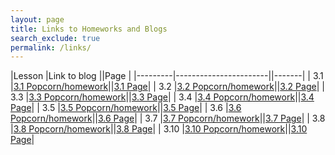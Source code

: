 ```yaml
---
layout: page
title: Links to Homeworks and Blogs
search_exclude: true
permalink: /links/
---
```


|Lesson   |Link to blog   ||Page   |
|---------|-----------------------||-------|
| 3.1     |[3.1 Popcorn/homework](https://zachpeltz.github.io/zach_2025/2024/10/07/homework3_IPYNB_2_.html)||[3.1 Page](https://nighthawkcoders.github.io/portfolio_2025/csp/big-idea/p2/3-1)|
| 3.2     |[3.2 Popcorn/homework](https://zachpeltz.github.io/zach_2025/2024/10/07/homework2_IPYNB_2_.html)||[3.2 Page](https://nighthawkcoders.github.io/portfolio_2025/csp/big-idea/p2/3-2/)|
| 3.3     |[3.3 Popcorn/homework](https://zachpeltz.github.io/zach_2025/2024/10/09/homework4_IPYNB_2_.html)||[3.3 Page](https://nighthawkcoders.github.io/portfolio_2025/csp/big-idea/p2/3-3)|
| 3.4     |[3.4 Popcorn/homework](https://zachpeltz.github.io/zach_2025/2024/10/07/homework3_IPYNB_2_.html)||[3.4 Page](https://nighthawkcoders.github.io/portfolio_2025/csp/big-idea/p2/3-4)|
| 3.5     |[3.5 Popcorn/homework](https://zachpeltz.github.io/zach_2025/2024/10/09/homework4_IPYNB_2_.html)||[3.5 Page](https://nighthawkcoders.github.io/portfolio_2025/csp/big-idea/p2/3-5)|
| 3.6     |[3.6 Popcorn/homework](https://zachpeltz.github.io/zach_2025/2024/10/09/homework5_IPYNB_2_.html)||[3.6 Page](https://nighthawkcoders.github.io/portfolio_2025/csp/big-idea/p2/3-6)|
| 3.7     |[3.7 Popcorn/homework](https://zachpeltz.github.io/zach_2025/2024/10/09/homework5_IPYNB_2_.html)||[3.7 Page](https://nighthawkcoders.github.io/portfolio_2025/csp/big-idea/p2/3-7)|
| 3.8     |[3.8 Popcorn/homework](https://zachpeltz.github.io/zach_2025/2024/10/03/homework_IPYNB_2_.html)||[3.8 Page](https://nighthawkcoders.github.io/portfolio_2025/csp/big-idea/p2/3-8)|
| 3.10    |[3.10 Popcorn/homework](https://nighthawkcoders.github.io/portfolio_2025/csp/big-idea/p2/3-10)||[3.10 Page](https://nighthawkcoders.github.io/portfolio_2025/csp/big-idea/p2/3-10)|

